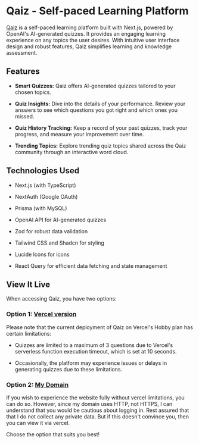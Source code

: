 # Qaiz - Self-paced Learning Platform

[Qaiz](http://qaiz.fildabert.com) is a self-paced learning platform built with Next.js, powered by OpenAI's AI-generated quizzes. It provides an engaging learning experience on any topics the user desires. With intuitive user interface design and robust features, Qaiz simplifies learning and knowledge assessment.

## Features

- **Smart Quizzes:** Qaiz offers AI-generated quizzes tailored to your chosen topics.

- **Quiz Insights:** Dive into the details of your performance. Review your answers to see which questions you got right and which ones you missed.

- **Quiz History Tracking:** Keep a record of your past quizzes, track your progress, and measure your improvement over time.

- **Trending Topics:** Explore trending quiz topics shared across the Qaiz community through an interactive word cloud.

## Technologies Used

- Next.js (with TypeScript)

- NextAuth (Google OAuth)

- Prisma (with MySQL)

- OpenAI API for AI-generated quizzes

- Zod for robust data validation

- Tailwind CSS and Shadcn for styling

- Lucide Icons for icons

- React Query for efficient data fetching and state management

## View It Live

When accessing Qaiz, you have two options:

### Option 1: [Vercel version](http://qaiz.fildabert.com)

Please note that the current deployment of Qaiz on Vercel's Hobby plan has certain limitations:

- Quizzes are limited to a maximum of 3 questions due to Vercel's serverless function execution timeout, which is set at 10 seconds.

- Occasionally, the platform may experience issues or delays in generating quizzes due to these limitations.

### Option 2: [My Domain](http://qaiz.fildabert.com)

If you wish to experience the website fully without vercel limitations, you can do so. However, since my domain uses HTTP, not HTTPS, I can understand that you would be cautious about logging in. Rest assured that that I do not collect any private data. But if this doesn't convince you, then you can view it via vercel.

Choose the option that suits you best!
